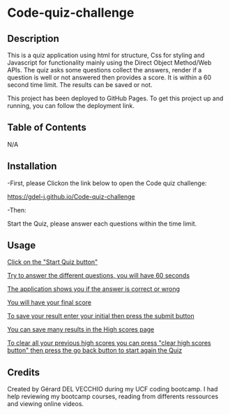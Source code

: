 # Code-quiz-challenge


## Description



This is a quiz application  using html for structure, Css for styling and Javascript for functionality mainly using the Direct Object Method/Web APIs.  The quiz asks some questions collect the answers, render if a question is well or not answered then provides a score. It is within a 60 second time limit. The results can be saved or not. 

This project has been deployed to GitHub Pages. To get this project up and running, you can follow the deployment link. 
## Table of Contents 

N/A

## Installation


-First, please Clickon the link below to open the Code quiz challenge:


https://gdel-j.github.io/Code-quiz-challenge


-Then:   

Start the Quiz, please answer each questions within the time limit.



## Usage

[Click on the "Start Quiz button"](./assets/images/Screenshot%201.png)

[Try to answer the different questions, you will have 60 seconds](./assets/images/Screenshot%202.png)

[The application shows you if the answer is correct or wrong](./assets/images/Screenshot%203.png)

[You will have your final score](./assets/images/Screenshot%204.png)

[To save your result enter your initial then press the submit button](./assets/images/Screenshot%205.png)

[You can save many results in the High scores page](./assets/images/Screenshot%206.png)


[To clear all your previous high scores you can press "clear high scores button" then press the go back button to start again the Quiz](./assets/images/Screenshot%207.png)

## Credits

Created by Gérard DEL VECCHIO  during my UCF coding bootcamp. 
I had help reviewing my bootcamp courses, reading  from differents ressources and viewing online videos.

